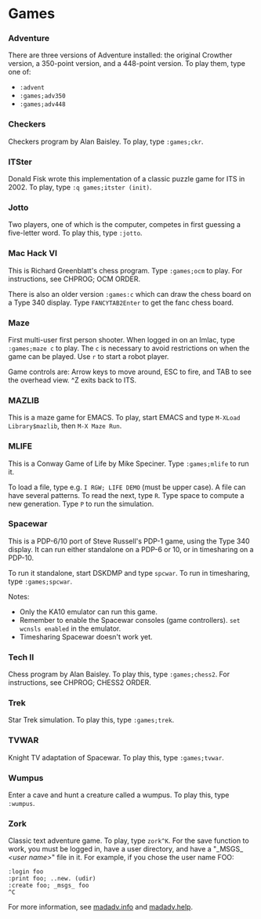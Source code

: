 # Games

### Adventure

There are three versions of Adventure installed: the original Crowther
version, a 350-point version, and a 448-point version.  To play them,
type one of:

- `:advent`
- `:games;adv350`
- `:games;adv448`

### Checkers

Checkers program by Alan Baisley. To play, type `:games;ckr`.

### ITSter

Donald Fisk wrote this implementation of a classic puzzle game for ITS
in 2002. To play, type `:q games;itster (init)`.

### Jotto

Two players, one of which is the computer, competes in first guessing
a five-letter word.  To play this, type `:jotto`.

### Mac Hack VI

This is Richard Greenblatt's chess program.  Type `:games;ocm` to play.
For instructions, see CHPROG; OCM ORDER.

There is also an older version `:games:c` which can draw the chess
board on a Type 340 display.  Type
<code>FANCY<kbd>TAB</kbd>2<kbd>Enter</kbd></code> to get the fanc
chess board.

### Maze

First multi-user first person shooter.  When logged in on an Imlac,
type `:games;maze c` to play.  The `c` is necessary to avoid
restrictions on when the game can be played.  Use `r` to start a robot
player.

Game controls are: Arrow keys to move around, ESC to fire, and TAB to
see the overhead view.  ^Z exits back to ITS.

### MAZLIB

This is a maze game for EMACS.  To play, start EMACS and type
<code><kbd>M-X</kbd>Load Library<kbd>$</kbd>mazlib</code>, then
<code><kbd>M-X</kbd> Maze Run</code>.

### MLIFE

This is a Conway Game of Life by Mike Speciner.  Type `:games;mlife` to
run it.

To load a file, type e.g. `I RGW; LIFE DEMO` (must be upper case).  A
file can have several patterns.  To read the next, type `R`.  Type
space to compute a new generation.  Type `P` to run the simulation.

### Spacewar

This is a PDP-6/10 port of Steve Russell's PDP-1 game, using the Type
340 display.  It can run either standalone on a PDP-6 or 10, or in
timesharing on a PDP-10.

To run it standalone, start DSKDMP and type `spcwar`.  To run in
timesharing, type `:games;spcwar`.

Notes:

- Only the KA10 emulator can run this game.
- Remember to enable the Spacewar consoles (game controllers).  `set
  wcnsls enabled` in the emulator.
- Timesharing Spacewar doesn't work yet.

### Tech II

Chess program by Alan Baisley.  To play this, type `:games;chess2`. For
instructions, see CHPROG; CHESS2 ORDER.

### Trek

Star Trek simulation.  To play this, type `:games;trek`.

### TVWAR

Knight TV adaptation of Spacewar.  To play this, type `:games;tvwar`.

### Wumpus

Enter a cave and hunt a creature called a wumpus.  To play this, type
`:wumpus`.

### Zork

Classic text adventure game.  To play, type `zork^K`.  For the save
function to work, you must be logged in, have a user directory, and
have a "\_MSGS_ *\<user name>*" file in it.  For example, if you chose
the user name FOO:

```
:login foo
:print foo; ..new. (udir)
:create foo; _msgs_ foo
^C
```

For more information, see [madadv.info](madman/madadv.info) and
[madadv.help](madman/madadv.info).
